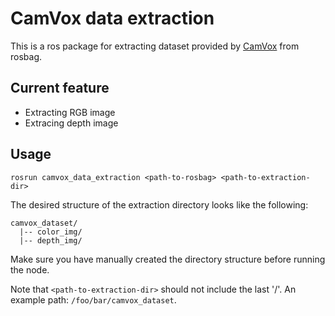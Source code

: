 # CamVox data extraction

This is a ros package for extracting dataset provided by [CamVox](https://github.com/ISEE-Technology/CamVox) from rosbag.

## Current feature

* Extracting RGB image
* Extracing depth image

## Usage

```shell
rosrun camvox_data_extraction <path-to-rosbag> <path-to-extraction-dir>
```

The desired structure of the extraction directory looks like the following:

```
camvox_dataset/
  |-- color_img/
  |-- depth_img/
```

Make sure you have manually created the directory structure before running the node.

Note that `<path-to-extraction-dir>` should not include the last '/'. An example path: `/foo/bar/camvox_dataset`.